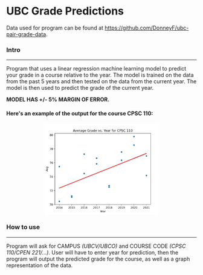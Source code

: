 # UBC Grade Predictions

Data used for program can be found at https://github.com/DonneyF/ubc-pair-grade-data.

### Intro

---

Program that uses a linear regression machine learning model to predict your grade in a course relative to the year. The model is trained on the data from the past 5 years and then tested on the data from the current year. The model is then used to predict the grade of the current year.

**MODEL HAS +/- 5% MARGIN OF ERROR.**

#### Here's an example of the output for the course CPSC 110:

<a href="url" ><img style="display: block; align: center;
           margin-left: auto;
           margin-right: auto;
           width: 60%;" src="example.jpg"></a>

### How to use

---

Program will ask for CAMPUS _(UBCV/UBCO)_ and COURSE CODE _(CPSC 110/CPEN 221/...)_. User will have to enter year for prediction, then the program will output the predicted grade for the course, as well as a graph representation of the data.

